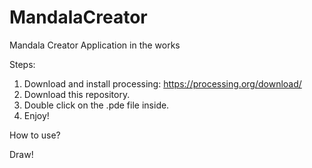 # MandalaCreator
Mandala Creator Application in the works


Steps:

1. Download and install processing: https://processing.org/download/
2. Download this repository.
3. Double click on the .pde file inside. 
4. Enjoy!


How to use?

Draw!
